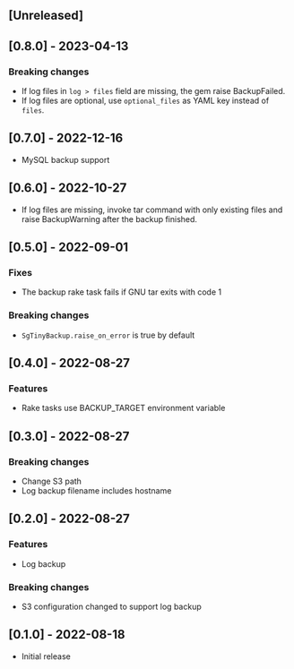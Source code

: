 ## [Unreleased]

## [0.8.0] - 2023-04-13
### Breaking changes
- If log files in `log > files` field are missing, the gem raise BackupFailed.
- If log files are optional, use `optional_files` as YAML key instead of `files`.

## [0.7.0] - 2022-12-16
- MySQL backup support

## [0.6.0] - 2022-10-27
- If log files are missing, invoke tar command with only existing files and raise BackupWarning after the backup finished.

## [0.5.0] - 2022-09-01

### Fixes
- The backup rake task fails if GNU tar exits with code 1

### Breaking changes
- `SgTinyBackup.raise_on_error` is true by default

## [0.4.0] - 2022-08-27

### Features
- Rake tasks use BACKUP_TARGET environment variable

## [0.3.0] - 2022-08-27

### Breaking changes
- Change S3 path
- Log backup filename includes hostname

## [0.2.0] - 2022-08-27

### Features
- Log backup

### Breaking changes
- S3 configuration changed to support log backup

## [0.1.0] - 2022-08-18

- Initial release
